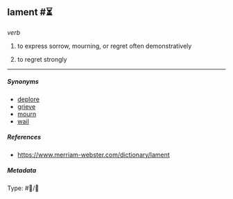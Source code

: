 ## lament  #⏳

*verb*

1. to express sorrow, mourning, or regret often demonstratively

1. to regret strongly

---

##### Synonyms

* [deplore](deplore.md)
* [grieve](grieve.md)
* [mourn](mourn.md)
* [wail](wail.md)

##### References

* https://www.merriam-webster.com/dictionary/lament

##### Metadata

Type: #💬/💬 
